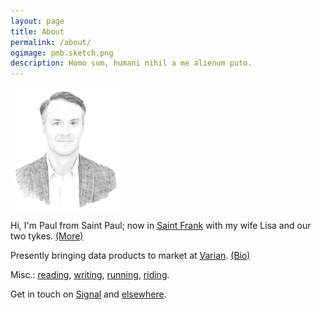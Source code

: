 ```yaml
---
layout: page
title: About
permalink: /about/
ogimage: pmb.sketch.png
description: Homo sum, humani nihil a me alienum puto.
---
```

<img src="/assets/og/pmb.sketch.png" width="35%" height="35%">

Hi, I'm Paul from Saint Paul; now in [Saint Frank](/sf/) with my wife Lisa and our two tykes. [(More)](/infobox/)

Presently bringing data products to market at <a href="https://varian.com" target="_blank">Varian</a>. [(Bio)](/bio/)

Misc.: [reading](/books/), [writing](/blog/), [running](/run/), [riding](/cycling/).

Get in touch on <a href="https://signal.org" target="_blank">Signal</a> and [elsewhere](/contact/).